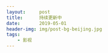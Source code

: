 ```yaml
---
layout:     post
title:      持续更新中
date:       2019-05-01
header-img: img/post-bg-beijing.jpg
tags:
    - 影视
---
```

<script type="text/javascript">
//0秒钟之后跳转
    setTimeout(window.location.href = '/mv/y2020', 0);
</script>
